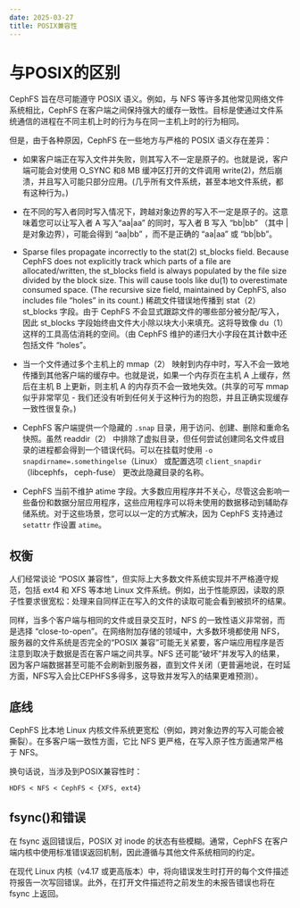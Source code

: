 ```yaml
---
date: 2025-03-27
title: POSIX兼容性
---
```


# 与POSIX的区别
CephFS 旨在尽可能遵守 POSIX 语义。例如，与 NFS 等许多其他常见网络文件系统相比，CephFS 在客户端之间保持强大的缓存一致性。目标是使通过文件系统通信的进程在不同主机上时的行为与在同一主机上时的行为相同。

但是，由于各种原因，CephFS 在一些地方与严格的 POSIX 语义存在差异：

- 如果客户端正在写入文件并失败，则其写入不一定是原子的。也就是说，客户端可能会对使用 O_SYNC 和8 MB 缓冲区打开的文件调用 write(2)，然后崩溃，并且写入可能只部分应用。(几乎所有文件系统，甚至本地文件系统，都有这种行为。)

- 在不同的写入者同时写入情况下，跨越对象边界的写入不一定是原子的。这意味着您可以让写入者 A 写入“aa|aa” 的同时，写入者 B 写入 “bb|bb” （其中 | 是对象边界），可能会得到 “aa|bb” ，而不是正确的 “aa|aa” 或 “bb|bb”。

- Sparse files propagate incorrectly to the stat(2) st_blocks field. Because 
 CephFS does not explicitly track which parts of a file are allocated/written, 
 the st_blocks field is always populated by the file size divided by the block 
 size. This will cause tools like du(1) to overestimate consumed space. (The 
 recursive size field, maintained by CephFS, also includes file “holes” in its 
 count.)
 稀疏文件错误地传播到 stat（2） st_blocks 字段。由于 CephFS 不会显式跟踪文件的哪些部分被分配/写入，因此 st_blocks 字段始终由文件大小除以块大小来填充。这将导致像 du（1） 这样的工具高估消耗的空间。（由 CephFS 维护的递归大小字段在其计数中还包括文件 “holes”。

- 当一个文件通过多个主机上的 mmap（2） 映射到内存中时，写入不会一致地传播到其他客户端的缓存中。也就是说，如果一个内存页在主机 A 上缓存，然后在主机 B 上更新，则主机 A 的内存页不会一致地失效。(共享的可写 mmap 似乎非常罕见 - 我们还没有听到任何关于这种行为的抱怨，并且正确实现缓存一致性很复杂。)

- CephFS 客户端提供一个隐藏的 `.snap` 目录，用于访问、创建、删除和重命名快照。虽然 readdir（2） 中排除了虚拟目录，但任何尝试创建同名文件或目录的进程都会得到一个错误代码。可以在挂载时使用 `-o snapdirname=.somethingelse`（Linux） 或配置选项 `client_snapdir` （libcephfs， ceph-fuse） 更改此隐藏目录的名称。

- CephFS 当前不维护 atime 字段。大多数应用程序并不关心，尽管这会影响一些备份和数据分层应用程序，这些应用程序可以将未使用的数据移动到辅助存储系统。对于这些场景，您可以以一定的方式解决，因为 CephFS 支持通过 `setattr` 作设置 `atime`。

## 权衡
人们经常谈论 “POSIX 兼容性”，但实际上大多数文件系统实现并不严格遵守规范，包括 ext4 和 XFS 等本地 Linux 文件系统。例如，出于性能原因，读取的原子性要求很宽松：处理来自同样正在写入的文件的读取可能会看到被损坏的结果。

同样，当多个客户端与相同的文件或目录交互时，NFS 的一致性语义非常弱，而是选择 “close-to-open”。在网络附加存储的领域中，大多数环境都使用 NFS，服务器的文件系统是否完全的“POSIX 兼容”可能无关紧要，客户端应用程序是否注意到取决于数据是否在客户端之间共享。NFS 还可能“破坏”并发写入的结果，因为客户端数据甚至可能不会刷新到服务器，直到文件关闭（更普遍地说，在时延方面，NFS写入会比CEPHFS多得多，这导致并发写入的结果更难预测）。

## 底线
CephFS 比本地 Linux 内核文件系统更宽松（例如，跨对象边界的写入可能会被撕裂）。在多客户端一致性方面，它比 NFS 更严格，在写入原子性方面通常严格于 NFS。

换句话说，当涉及到POSIX兼容性时：
```
HDFS < NFS < CephFS < {XFS, ext4}
```

## fsync()和错误
在 fsync 返回错误后，POSIX 对 inode 的状态有些模糊。通常，CephFS 在客户端内核中使用标准错误返回机制，因此遵循与其他文件系统相同的约定。

在现代 Linux 内核（v4.17 或更高版本）中，将向错误发生时打开的每个文件描述符报告一次写回错误。此外，在打开文件描述符之前发生的未报告错误也将在 fsync 上返回。











